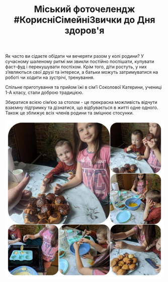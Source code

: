 ﻿---
title: "Міський фоточелендж #КорисніСімейніЗвички до Дня здоров'я"
---

Як часто ви сідаєте обідати чи вечеряти разом у колі родини? У сучасному шаленому ритмі ми звикли постійно поспішати, купувати фаст-фуд і перекушувати поспіхом. Крім того, діти ростуть, у них з’являються свої друзі та інтереси, а батьки можуть затримуватися на роботі чи ходити на зустрічі, тренування.

Спільне приготування та прийом їжі в сімʼї Соколової Катерини, учениці 1-А класу, стали доброю традицією.

Збиратися всією сім’єю за столом - це прекрасна можливість відчути взаємну підтримку та дізнатися, що відбувається в житті одне одного. Також це зближує всіх членів родини та зміцнює стосунки.

![](1.jpg)